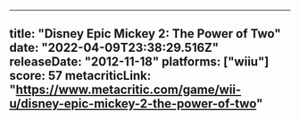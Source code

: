 
---
title: "Disney Epic Mickey 2: The Power of Two"
date: "2022-04-09T23:38:29.516Z"
releaseDate: "2012-11-18"
platforms: ["wiiu"]
score: 57
metacriticLink: "https://www.metacritic.com/game/wii-u/disney-epic-mickey-2-the-power-of-two"
---
